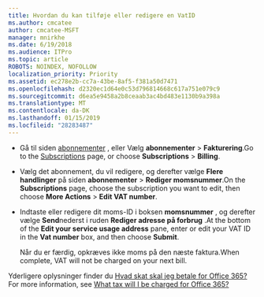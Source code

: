 ```yaml
---
title: Hvordan du kan tilføje eller redigere en VatID
ms.author: cmcatee
author: cmcatee-MSFT
manager: mnirkhe
ms.date: 6/19/2018
ms.audience: ITPro
ms.topic: article
ROBOTS: NOINDEX, NOFOLLOW
localization_priority: Priority
ms.assetid: ec278e2b-cc7a-43be-8af5-f381a50d7471
ms.openlocfilehash: d2320ec1d64e0c53d796814668c617a751e079c9
ms.sourcegitcommit: d6ea5e9458a2b8ceaab3ac4bd483e1130b9a398a
ms.translationtype: MT
ms.contentlocale: da-DK
ms.lasthandoff: 01/15/2019
ms.locfileid: "28283487"
---
```

- <span data-ttu-id="df147-102">Gå til siden [abonnementer](https://go.microsoft.com/fwlink/p/?linkid=842054) , eller Vælg **abonnementer** \> **Fakturering**.</span><span class="sxs-lookup"><span data-stu-id="df147-102">Go to the [Subscriptions](https://go.microsoft.com/fwlink/p/?linkid=842054) page, or choose **Subscriptions** \> **Billing**.</span></span>
    
- <span data-ttu-id="df147-103">Vælg det abonnement, du vil redigere, og derefter vælge **Flere handlinger** på siden **abonnementer** \> **Rediger momsnummer**.</span><span class="sxs-lookup"><span data-stu-id="df147-103">On the **Subscriptions** page, choose the subscription you want to edit, then choose **More Actions** \> **Edit VAT number**.</span></span>
    
- <span data-ttu-id="df147-104">Indtaste eller redigere dit moms-ID i boksen **momsnummer** , og derefter vælge **Send**nederst i ruden **Rediger adresse på forbrug** .</span><span class="sxs-lookup"><span data-stu-id="df147-104">At the bottom of the **Edit your service usage address** pane, enter or edit your VAT ID in the **Vat number** box, and then choose **Submit**.</span></span>
    
    <span data-ttu-id="df147-105">Når du er færdig, opkræves ikke moms på den næste faktura.</span><span class="sxs-lookup"><span data-stu-id="df147-105">When complete, VAT will not be charged on your next bill.</span></span>
    
<span data-ttu-id="df147-106">Yderligere oplysninger finder du [Hvad skat skal jeg betale for Office 365?](https://support.office.com/article/7e77382b-b966-4ad5-a515-9e629a777a22.aspx)</span><span class="sxs-lookup"><span data-stu-id="df147-106">For more information, see [What tax will I be charged for Office 365?](https://support.office.com/article/7e77382b-b966-4ad5-a515-9e629a777a22.aspx)</span></span>
  

